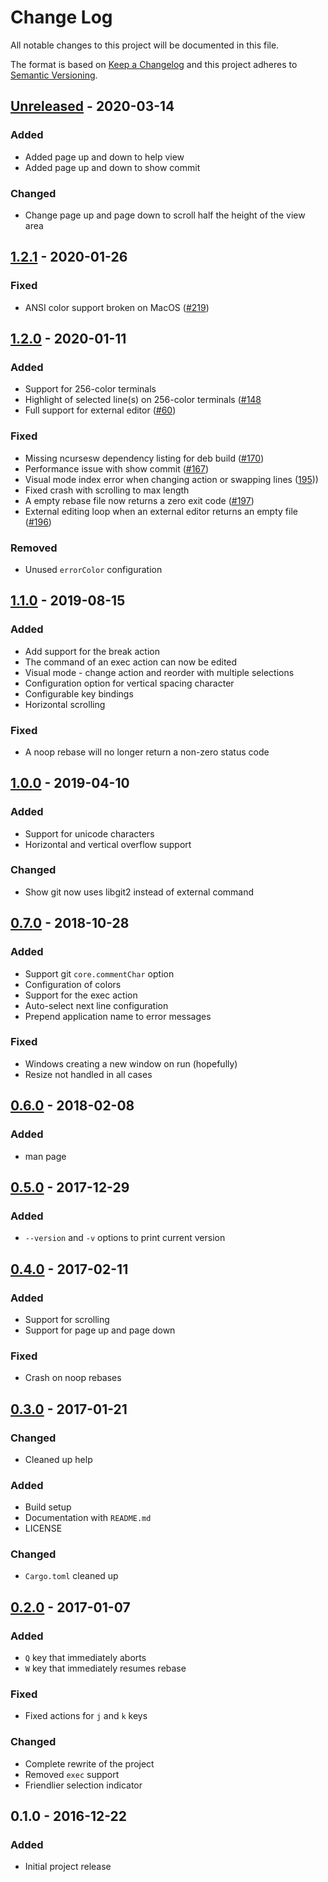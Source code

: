# Change Log
All notable changes to this project will be documented in this file.

The format is based on [Keep a Changelog](http://keepachangelog.com/) 
and this project adheres to [Semantic Versioning](http://semver.org/).

## [Unreleased] - 2020-03-14

### Added
- Added page up and down to help view
- Added page up and down to show commit

### Changed
- Change page up and page down to scroll half the height of the view area

## [1.2.1] - 2020-01-26

### Fixed
- ANSI color support broken on MacOS ([#219](https://github.com/MitMaro/git-interactive-rebase-tool/issues/219)) 

## [1.2.0] - 2020-01-11

### Added
- Support for 256-color terminals
- Highlight of selected line(s) on 256-color terminals ([#148](https://github.com/MitMaro/git-interactive-rebase-tool/issues/148)
- Full support for external editor ([#60](https://github.com/MitMaro/git-interactive-rebase-tool/issues/60))

### Fixed
- Missing ncursesw dependency listing for deb build ([#170](https://github.com/MitMaro/git-interactive-rebase-tool/issues/170))
- Performance issue with show commit ([#167](https://github.com/MitMaro/git-interactive-rebase-tool/issues/167))
- Visual mode index error when changing action or swapping lines ([195](https://github.com/MitMaro/git-interactive-rebase-tool/issues/195)))
- Fixed crash with scrolling to max length
- A empty rebase file now returns a zero exit code ([#197](https://github.com/MitMaro/git-interactive-rebase-tool/issues/197))
- External editing loop when an external editor returns an empty file ([#196](https://github.com/MitMaro/git-interactive-rebase-tool/issues/196))

### Removed
- Unused `errorColor` configuration

## [1.1.0] - 2019-08-15

### Added
- Add support for the break action
- The command of an exec action can now be edited
- Visual mode - change action and reorder with multiple selections
- Configuration option for vertical spacing character
- Configurable key bindings
- Horizontal scrolling

### Fixed
- A noop rebase will no longer return a non-zero status code

## [1.0.0] - 2019-04-10

### Added
- Support for unicode characters
- Horizontal and vertical overflow support

### Changed
- Show git now uses libgit2 instead of external command

## [0.7.0] - 2018-10-28

### Added
- Support git `core.commentChar` option
- Configuration of colors
- Support for the exec action
- Auto-select next line configuration
- Prepend application name to error messages

### Fixed
- Windows creating a new window on run (hopefully)
- Resize not handled in all cases

## [0.6.0] - 2018-02-08

### Added
- man page

## [0.5.0] - 2017-12-29

### Added
- `--version` and `-v` options to print current version

## [0.4.0] - 2017-02-11

### Added
- Support for scrolling
- Support for page up and page down

### Fixed
- Crash on noop rebases

## [0.3.0] - 2017-01-21
### Changed
- Cleaned up help

### Added
- Build setup
- Documentation with `README.md`
- LICENSE

### Changed
- `Cargo.toml` cleaned up

## [0.2.0] - 2017-01-07
### Added
- `Q` key that immediately aborts
- `W` key that immediately resumes rebase

### Fixed
- Fixed actions for `j` and `k` keys

### Changed
- Complete rewrite of the project
- Removed `exec` support
- Friendlier selection indicator

## 0.1.0 - 2016-12-22
### Added
- Initial project release

[Unreleased]: https://github.com/MitMaro/git-interactive-rebase-tool/compare/1.2.1...HEAD
[1.2.1]: https://github.com/MitMaro/git-interactive-rebase-tool/compare/1.2.0...1.2.1
[1.2.0]: https://github.com/MitMaro/git-interactive-rebase-tool/compare/1.1.0...1.2.0
[1.1.0]: https://github.com/MitMaro/git-interactive-rebase-tool/compare/1.0.0...1.1.0
[1.0.0]: https://github.com/MitMaro/git-interactive-rebase-tool/compare/0.7.0...1.0.0
[0.7.0]: https://github.com/MitMaro/git-interactive-rebase-tool/compare/0.6.0...0.7.0
[0.6.0]: https://github.com/MitMaro/git-interactive-rebase-tool/compare/0.5.0...0.6.0
[0.5.0]: https://github.com/MitMaro/git-interactive-rebase-tool/compare/0.4.0...0.5.0
[0.4.0]: https://github.com/MitMaro/git-interactive-rebase-tool/compare/0.3.0...0.4.0
[0.3.0]: https://github.com/MitMaro/git-interactive-rebase-tool/compare/0.2.0...0.3.0
[0.2.0]: https://github.com/MitMaro/git-interactive-rebase-tool/compare/0.1.0...0.2.0
